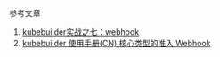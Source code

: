 参考文章

1. [kubebuilder实战之七：webhook](https://blog.csdn.net/boling_cavalry/article/details/113922328)
2. [kubebuilder 使用手册(CN) 核心类型的准入 Webhook](https://cloudnative.to/kubebuilder/reference/webhook-for-core-types.html)
